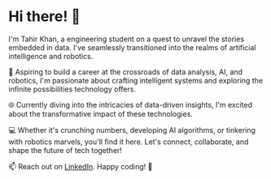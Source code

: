 # Hi there! 👋

I'm Tahir Khan, a engineering student on a quest to unravel the stories embedded in data. I've seamlessly transitioned into the realms of artificial intelligence and robotics.

🚀 Aspiring to build a career at the crossroads of data analysis, AI, and robotics, I'm passionate about crafting intelligent systems and exploring the infinite possibilities technology offers.

🌐 Currently diving into the intricacies of data-driven insights, I'm excited about the transformative impact of these technologies.

💻 Whether it's crunching numbers, developing AI algorithms, or tinkering with robotics marvels, you'll find it here. Let's connect, collaborate, and shape the future of tech together!

📫 Reach out on [LinkedIn](your-linkedin-profile). Happy coding! 🚀


<!---
khan-tahir/khan-tahir is a ✨ special ✨ repository because its `README.md` (this file) appears on your GitHub profile.
You can click the Preview link to take a look at your changes.
--->

